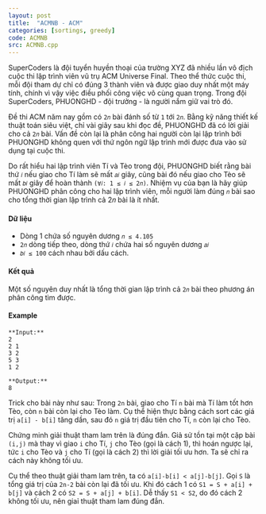 ```yaml
---
layout: post
title:  "ACMNB - ACM"
categories: [sortings, greedy]
code: ACMNB
src: ACMNB.cpp
---
```



SuperCoders là đội tuyển huyền thoại của trường XYZ đã nhiều lần vô địch cuộc thi lập trình viên vũ trụ ACM Universe Final. Theo thể thức cuộc thi, mỗi đội tham dự chỉ có đúng 3 thành viên và được giao duy nhất một máy tính, chính vì vậy việc điều phối công việc vô cùng quan trọng. Trong đội SuperCoders, PHUONGHD - đội trưởng - là người nắm giữ vai trò đó.

Đề thi ACM năm nay gồm có `2𝑛` bài đánh số từ `1` tới `2𝑛`. Bằng kỹ năng thiết kế thuật toán siêu việt, chỉ vài giây sau khi đọc đề, PHUONGHD đã có lời giải cho cả `2𝑛` bài. Vấn đề còn lại là phân công hai người còn lại lập trình bởi PHUONGHD không quen với thứ ngôn ngữ lập trình mới được đưa vào sử dụng tại cuộc thi.

Do rất hiểu hai lập trình viên Tí và Tèo trong đội, PHUONGHD biết rằng bài thứ `𝑖` nếu giao cho Tí làm sẽ mất `𝑎𝑖` giây, cũng bài đó nếu giao cho Tèo sẽ mất `𝑏𝑖` giây để hoàn thành `(∀𝑖: 1 ≤ 𝑖 ≤ 2𝑛)`. Nhiệm vụ của bạn là hãy giúp PHUONGHD phân công cho hai lập trình viên, mỗi người làm đúng `𝑛` bài sao cho tổng thời gian lập trình cả 2𝑛 bài là ít nhất.


#### Dữ liệu

+ Dòng 1 chứa số nguyên dương `𝑛 ≤ 4.105`
+ `2𝑛` dòng tiếp theo, dòng thứ `𝑖` chứa hai số nguyên dương `𝑎𝑖`
+ `𝑏𝑖 ≤ 100` cách nhau bởi dấu cách.


#### Kết quả

Một số nguyên duy nhất là tổng thời gian lập trình cả `2𝑛` bài theo phương án phân công tìm được.

#### Example

```
**Input:**
2
2 1
3 2
5 3
1 2

**Output:**
8
```

<!--more-->



Trick cho bài này như sau: Trong `2n` bài, giao cho Tí `n` bài mà Tí làm tốt hơn Tèo, còn `n` bài còn lại cho Tèo làm. Cụ thể hiện thực bằng cách sort các giá trị `a[i] - b[i]` tăng dần, sau đó `n` giá trị đầu tiên cho Tí, `n` còn lại cho Tèo.

Chứng minh giải thuật tham lam trên là đúng đắn. Giả sử tồn tại một cặp bài `(i,j)` mà thay vì giao `i` cho Tí, `j` cho Tèo (gọi là cách 1), thì hoán ngược lại, tức `i` cho Tèo và `j` cho Tí (gọi là cách 2) thì lời giải tối ưu hơn. Ta sẽ chỉ ra cách này không tối ưu. 

Cụ thể theo thuật giải tham lam trên, ta có `a[i]-b[i] < a[j]-b[j]`. Gọi `S` là tổng giá trị của `2n-2` bài còn lại đã tối ưu. Khi đó cách 1 có `S1 = S + a[i] + b[j]` và cách 2 có `S2 = S + a[j] + b[i]`. Dễ thấy `S1 < S2`, do đó cách 2 không tối ưu, nên giaỉ thuật tham lam đúng đắn.

